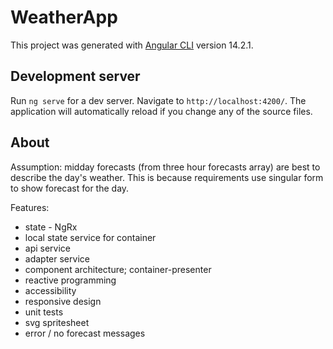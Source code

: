 # WeatherApp

This project was generated with [Angular CLI](https://github.com/angular/angular-cli) version 14.2.1.

## Development server

Run `ng serve` for a dev server. Navigate to `http://localhost:4200/`. The application will automatically reload if you change any of the source files.

## About

Assumption: midday forecasts (from three hour forecasts array) are best to describe the day's weather. This is because requirements use singular form to show forecast for the day.

Features:

- state - NgRx
- local state service for container
- api service
- adapter service
- component architecture; container-presenter
- reactive programming
- accessibility
- responsive design
- unit tests
- svg spritesheet
- error / no forecast messages
